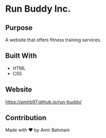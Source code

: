 # Run Buddy Inc.

## Purpose
A website that offers fitness training services.

## Built With
* HTML
* CSS

## Website
https://amirb97.github.io/run-buddy/

## Contribution
Made with ❤️ by Amir Bahmani
